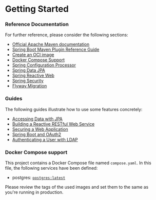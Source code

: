 # Getting Started

### Reference Documentation
For further reference, please consider the following sections:

* [Official Apache Maven documentation](https://maven.apache.org/guides/index.html)
* [Spring Boot Maven Plugin Reference Guide](https://docs.spring.io/spring-boot/docs/3.1.1/maven-plugin/reference/html/)
* [Create an OCI image](https://docs.spring.io/spring-boot/docs/3.1.1/maven-plugin/reference/html/#build-image)
* [Docker Compose Support](https://docs.spring.io/spring-boot/docs/3.1.1/reference/htmlsingle/#features.docker-compose)
* [Spring Configuration Processor](https://docs.spring.io/spring-boot/docs/3.1.1/reference/htmlsingle/#appendix.configuration-metadata.annotation-processor)
* [Spring Data JPA](https://docs.spring.io/spring-boot/docs/3.1.1/reference/htmlsingle/#data.sql.jpa-and-spring-data)
* [Spring Reactive Web](https://docs.spring.io/spring-boot/docs/3.1.1/reference/htmlsingle/#web.reactive)
* [Spring Security](https://docs.spring.io/spring-boot/docs/3.1.1/reference/htmlsingle/#web.security)
* [Flyway Migration](https://docs.spring.io/spring-boot/docs/3.1.1/reference/htmlsingle/#howto.data-initialization.migration-tool.flyway)

### Guides
The following guides illustrate how to use some features concretely:

* [Accessing Data with JPA](https://spring.io/guides/gs/accessing-data-jpa/)
* [Building a Reactive RESTful Web Service](https://spring.io/guides/gs/reactive-rest-service/)
* [Securing a Web Application](https://spring.io/guides/gs/securing-web/)
* [Spring Boot and OAuth2](https://spring.io/guides/tutorials/spring-boot-oauth2/)
* [Authenticating a User with LDAP](https://spring.io/guides/gs/authenticating-ldap/)

### Docker Compose support
This project contains a Docker Compose file named `compose.yaml`.
In this file, the following services have been defined:

* postgres: [`postgres:latest`](https://hub.docker.com/_/postgres)

Please review the tags of the used images and set them to the same as you're running in production.

